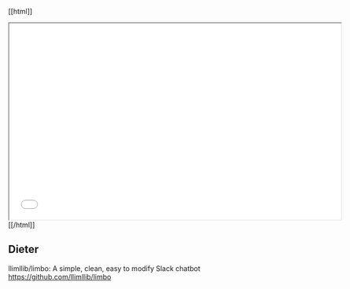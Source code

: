 


[[html]]
<iframe src='<http://pad.hackingthursday.org>  ?showControls=true&showChat=true&showLineNumbers=true&useMonospaceFont=false' width=675 height=400></iframe>
[[/html]]

## Dieter
llimllib/limbo: A simple, clean, easy to modify Slack chatbot https://github.com/llimllib/limbo